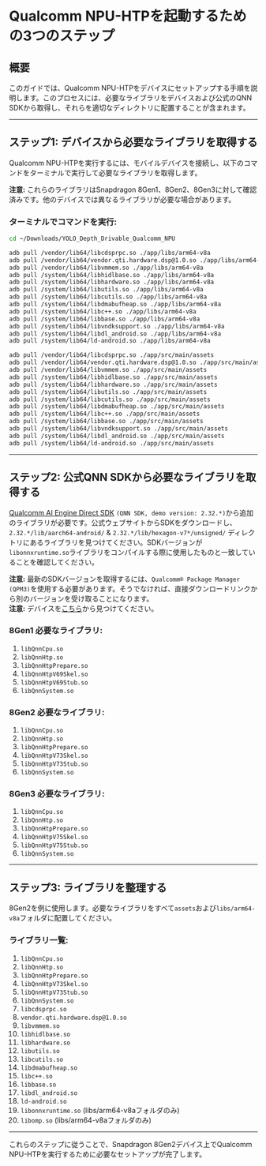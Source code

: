 # Qualcomm NPU-HTPを起動するための3つのステップ

## 概要
このガイドでは、Qualcomm NPU-HTPをデバイスにセットアップする手順を説明します。このプロセスには、必要なライブラリをデバイスおよび公式のQNN SDKから取得し、それらを適切なディレクトリに配置することが含まれます。

---

## ステップ1: デバイスから必要なライブラリを取得する
Qualcomm NPU-HTPを実行するには、モバイルデバイスを接続し、以下のコマンドをターミナルで実行して必要なライブラリを取得します。

**注意:** これらのライブラリはSnapdragon 8Gen1、8Gen2、8Gen3に対して確認済みです。他のデバイスでは異なるライブラリが必要な場合があります。

### ターミナルでコマンドを実行:
```bash
cd ~/Downloads/YOLO_Depth_Drivable_Qualcomm_NPU

adb pull /vendor/lib64/libcdsprpc.so ./app/libs/arm64-v8a
adb pull /vendor/lib64/vendor.qti.hardware.dsp@1.0.so ./app/libs/arm64-v8a
adb pull /vendor/lib64/libvmmem.so ./app/libs/arm64-v8a
adb pull /system/lib64/libhidlbase.so ./app/libs/arm64-v8a
adb pull /system/lib64/libhardware.so ./app/libs/arm64-v8a
adb pull /system/lib64/libutils.so ./app/libs/arm64-v8a
adb pull /system/lib64/libcutils.so ./app/libs/arm64-v8a
adb pull /system/lib64/libdmabufheap.so ./app/libs/arm64-v8a
adb pull /system/lib64/libc++.so ./app/libs/arm64-v8a
adb pull /system/lib64/libbase.so ./app/libs/arm64-v8a
adb pull /system/lib64/libvndksupport.so ./app/libs/arm64-v8a
adb pull /system/lib64/libdl_android.so ./app/libs/arm64-v8a
adb pull /system/lib64/ld-android.so ./app/libs/arm64-v8a

adb pull /vendor/lib64/libcdsprpc.so ./app/src/main/assets
adb pull /vendor/lib64/vendor.qti.hardware.dsp@1.0.so ./app/src/main/assets
adb pull /vendor/lib64/libvmmem.so ./app/src/main/assets
adb pull /system/lib64/libhidlbase.so ./app/src/main/assets
adb pull /system/lib64/libhardware.so ./app/src/main/assets
adb pull /system/lib64/libutils.so ./app/src/main/assets
adb pull /system/lib64/libcutils.so ./app/src/main/assets
adb pull /system/lib64/libdmabufheap.so ./app/src/main/assets
adb pull /system/lib64/libc++.so ./app/src/main/assets
adb pull /system/lib64/libbase.so ./app/src/main/assets
adb pull /system/lib64/libvndksupport.so ./app/src/main/assets
adb pull /system/lib64/libdl_android.so ./app/src/main/assets
adb pull /system/lib64/ld-android.so ./app/src/main/assets
```

---

## ステップ2: 公式QNN SDKから必要なライブラリを取得する

[Qualcomm AI Engine Direct SDK](https://www.qualcomm.com/developer/software/qualcomm-ai-engine-direct-sdk) `(QNN SDK, demo version: 2.32.*)`から追加のライブラリが必要です。公式ウェブサイトからSDKをダウンロードし、`2.32.*/lib/aarch64-android/` & `2.32.*/lib/hexagon-v7*/unsigned/` ディレクトリにあるライブラリを見つけてください。SDKバージョンが`libonnxruntime.so`ライブラリをコンパイルする際に使用したものと一致していることを確認してください。

**注意:** 最新のSDKバージョンを取得するには、`Qualcomm® Package Manager (QPM3)`を使用する必要があります。そうでなければ、直接ダウンロードリンクから別のバージョンを受け取ることになります。<br> 
**注意:** デバイスを[こちら](https://docs.qualcomm.com/bundle/publicresource/topics/80-63442-50/overview.html#supported-snapdragon-devices)から見つけてください。

### 8Gen1 必要なライブラリ:
1. `libQnnCpu.so`
2. `libQnnHtp.so`
3. `libQnnHtpPrepare.so`
4. `libQnnHtpV69Skel.so`
5. `libQnnHtpV69Stub.so`
6. `libQnnSystem.so`

### 8Gen2 必要なライブラリ:
1. `libQnnCpu.so`
2. `libQnnHtp.so`
3. `libQnnHtpPrepare.so`
4. `libQnnHtpV73Skel.so`
5. `libQnnHtpV73Stub.so`
6. `libQnnSystem.so`

### 8Gen3 必要なライブラリ:
1. `libQnnCpu.so`
2. `libQnnHtp.so`
3. `libQnnHtpPrepare.so`
4. `libQnnHtpV75Skel.so`
5. `libQnnHtpV75Stub.so`
6. `libQnnSystem.so`

---

## ステップ3: ライブラリを整理する

8Gen2を例に使用します。必要なライブラリをすべて`assets`および`libs/arm64-v8a`フォルダに配置してください。

### ライブラリ一覧:
1. `libQnnCpu.so`
2. `libQnnHtp.so`
3. `libQnnHtpPrepare.so`
4. `libQnnHtpV73Skel.so`
5. `libQnnHtpV73Stub.so`
6. `libQnnSystem.so`
7. `libcdsprpc.so`
8. `vendor.qti.hardware.dsp@1.0.so`
9. `libvmmem.so`
10. `libhidlbase.so`
11. `libhardware.so`
12. `libutils.so`
13. `libcutils.so`
14. `libdmabufheap.so`
15. `libc++.so`
16. `libbase.so`
17. `libdl_android.so`
18. `ld-android.so`
19. `libonnxruntime.so` (libs/arm64-v8aフォルダのみ)
20. `libomp.so` (libs/arm64-v8aフォルダのみ)

---

これらのステップに従うことで、Snapdragon 8Gen2デバイス上でQualcomm NPU-HTPを実行するために必要なセットアップが完了します。
